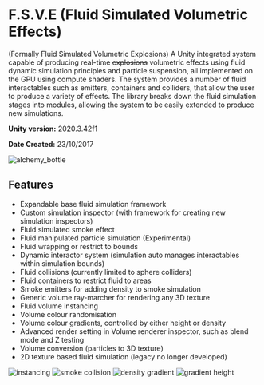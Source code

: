 # F.S.V.E (Fluid Simulated Volumetric Effects)

(Formally Fluid Simulated Volumetric Explosions)
A Unity integrated system capable of producing real-time ~~explosions~~ volumetric effects using fluid dynamic simulation principles and particle suspension, all implemented on the GPU using compute shaders. The system provides a number of fluid interactables such as emitters, containers and colliders, that allow the user to produce a variety of effects. The library breaks down the fluid simulation stages into modules, allowing the system to be easily extended to produce new simulations.

**Unity version:** 2020.3.42f1

**Date Created:** 23/10/2017

![alchemy_bottle](https://user-images.githubusercontent.com/18384589/38148255-937eb0fe-344d-11e8-961b-f6ec4fb3f6a0.png)

## Features
- Expandable base fluid simulation framework
- Custom simulation inspector (with framework for creating new simulation inspectors)
- Fluid simulated smoke effect
- Fluid manipulated particle simulation (Experimental)
- Fluid wrapping or restrict to bounds
- Dynamic interactor system (simulation auto manages interactables within simulation bounds)
- Fluid collisions (currently limited to sphere colliders)
- Fluid containers to restrict fluid to areas
- Smoke emitters for adding density to smoke simulation
- Generic volume ray-marcher for rendering any 3D texture
- Fluid volume instancing
- Volume colour randomisation
- Volume colour gradients, controlled by either height or density
- Advanced render setting in Volume renderer inspector, such as blend mode and Z testing
- Volume conversion (particles to 3D texture)
- 2D texture based fluid simulation (legacy no longer developed)

![instancing](https://user-images.githubusercontent.com/18384589/38148282-b2f765de-344d-11e8-8a66-0a49dc37717b.png)
![smoke collision](https://user-images.githubusercontent.com/18384589/38148295-bf9f4bb2-344d-11e8-9e27-500d27bf76b2.png)
![density gradient](https://user-images.githubusercontent.com/18384589/38209212-803e6f4c-36ab-11e8-9ff0-86734cbf0ac6.png)
![gradient height](https://user-images.githubusercontent.com/18384589/38209218-90966a3e-36ab-11e8-8cdd-d08c9088f302.png)



